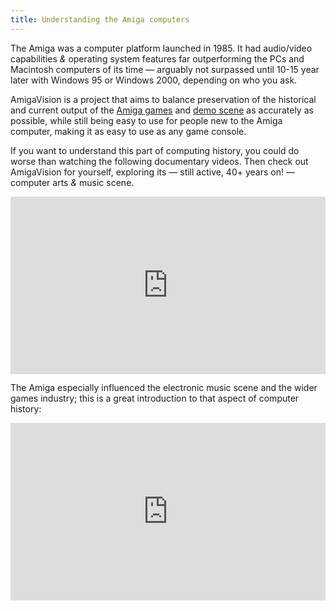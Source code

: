 ```yaml
---
title: Understanding the Amiga computers
---
```


The Amiga was a computer platform launched in 1985. It had audio/video capabilities *&* operating system features far outperforming the PCs and Macintosh computers of its time — arguably not surpassed until 10-15 year later with Windows 95 or Windows 2000, depending on who you ask.

AmigaVision is a project that aims to balance preservation of the historical and current output of the [Amiga games] and [demo scene] as accurately as possible, while still being easy to use for people new to the Amiga computer, making it as easy to use as any game console.

If you want to understand this part of computing history, you could do worse than watching the following documentary videos. Then check out AmigaVision for yourself, exploring its — still active, 40+ years on! — computer arts *&* music scene.

<iframe
  style="aspect-ratio: 16/9; width: 100%;"
  src="https://www.youtube.com/embed/zB_UZsJUbwQ"
  title="YouTube video player"
  frameborder="0"
  allow="accelerometer; autoplay; clipboard-write; encrypted-media; gyroscope; picture-in-picture; web-share" allowfullscreen
  >
</iframe>

The Amiga especially influenced the electronic music scene and the wider games industry; this is a great introduction to that aspect of computer history:

<iframe
  style="aspect-ratio: 16/9; width: 100%;"
  src="https://www.youtube.com/embed/roBkg-iPrbw"
  title="YouTube video player"
  frameborder="0"
  allow="accelerometer; autoplay; clipboard-write; encrypted-media; gyroscope; picture-in-picture; web-share" allowfullscreen
  >
</iframe>

[Amiga games]:https://lemonamiga.com
[Demo scene]:https://en.wikipedia.org/wiki/Demoscene
